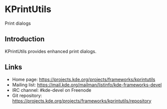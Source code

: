 # KPrintUtils

Print dialogs

## Introduction

KPrintUtils provides enhanced print dialogs.

## Links

- Home page: <https://projects.kde.org/projects/frameworks/kprintutils>
- Mailing list: <https://mail.kde.org/mailman/listinfo/kde-frameworks-devel>
- IRC channel: #kde-devel on Freenode
- Git repository: <https://projects.kde.org/projects/frameworks/kprintutils/repository>
